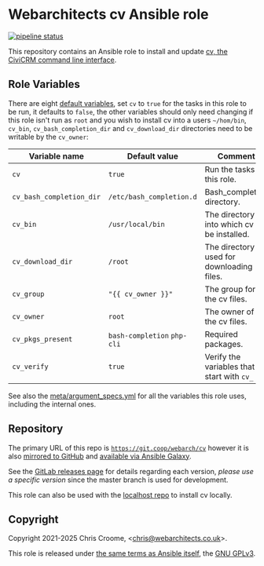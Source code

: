 # Webarchitects cv Ansible role

[![pipeline status](https://git.coop/webarch/cv/badges/master/pipeline.svg)](https://git.coop/webarch/cv/-/commits/master)

This repository contains an Ansible role to install and update [cv, the CiviCRM command line interface](https://github.com/civicrm/cv).

## Role Variables

There are eight [default variables](defaults/main.yml), set `cv` to `true` for the tasks in this role to be run, it defaults to `false`, the other variables should only need changing if this role isn't run as `root` and you wish to install cv into a users `~/hom/bin`, `cv_bin`, `cv_bash_completion_dir` and `cv_download_dir` directories need to be writable by the `cv_owner`:

| Variable name            | Default value               | Comment                                        |
|--------------------------|-----------------------------|------------------------------------------------|
| `cv`                     | `true`                      | Run the tasks in this role.                    |
| `cv_bash_completion_dir` | `/etc/bash_completion.d`    | Bash_completion directory.                     |
| `cv_bin`                 | `/usr/local/bin`            | The directory into which cv will be installed. |
| `cv_download_dir`        | `/root`                     | The directory used for downloading files.      |
| `cv_group`               | `"{{ cv_owner }}"`          | The group for the cv files.                    |
| `cv_owner`               | `root`                      | The owner of the cv files.                     |
| `cv_pkgs_present`        | `bash-completion` `php-cli` | Required packages.                             |
| `cv_verify`              | `true`                      | Verify the variables that start with `cv_`     |

See also the [meta/argument_specs.yml](meta/argument_specs.yml) for all the variables this role uses, including the internal ones.

## Repository

The primary URL of this repo is [`https://git.coop/webarch/cv`](https://git.coop/webarch/cv) however it is also [mirrored to GitHub](https://github.com/webarch-coop/ansible-role-cv) and [available via Ansible Galaxy](https://galaxy.ansible.com/chriscroome/cv).

See the [GitLab releases page](https://git.coop/webarch/cv/-/releases) for details regarding each version, *please use a specific version* since the master branch is used for development.

This role can also be used with the [localhost repo](https://git.coop/webarch/localhost) to install cv locally.

## Copyright

Copyright 2021-2025 Chris Croome, &lt;[chris@webarchitects.co.uk](mailto:chris@webarchitects.co.uk)&gt;.

This role is released under [the same terms as Ansible itself](https://github.com/ansible/ansible/blob/devel/COPYING), the [GNU GPLv3](LICENSE).
